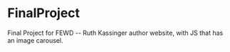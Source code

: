 # FinalProject
Final Project for FEWD -- Ruth Kassinger author website, with JS that has an image carousel.

